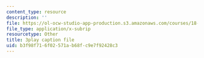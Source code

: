 ```yaml
---
content_type: resource
description: ''
file: https://ol-ocw-studio-app-production.s3.amazonaws.com/courses/18-01sc-single-variable-calculus-fall-2010/b3f98f716f02571ab68fc9e7f92428c3_cdRMY39EYbs.vtt
file_type: application/x-subrip
resourcetype: Other
title: 3play caption file
uid: b3f98f71-6f02-571a-b68f-c9e7f92428c3
---
```

